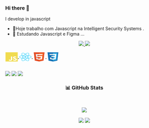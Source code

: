 ### Hi there 👋

I develop in javascript 


- 🔭Hoje trabalho com Javascript na Intelligent Security Systems .
- 🌱 Estudando Javascript e Figma ...



<div align="center">
  <a href="https://github.com/Jolielton">
  <img height="180em" src="https://github-readme-stats.vercel.app/api?username=jolielton&show_icons=true&theme=buefy&include_all_commits=true&count_private=true"/>
  <img height="180em" src="https://github-readme-stats.vercel.app/api/top-langs/?username=jolielton&layout=compact&langs_count=7&theme=buefy"/>
</div>
       <div style="display: inline_block"><br>
   <img align="center" alt="jolielton-Js" height="30" width="40" src="https://raw.githubusercontent.com/devicons/devicon/master/icons/javascript/javascript-plain.svg">
  <img align="center" alt="jolielton-React" height="30" width="40" src="https://raw.githubusercontent.com/devicons/devicon/master/icons/react/react-original.svg">
  <img align="center" alt="jolielton-HTML" height="30" width="40" src="https://raw.githubusercontent.com/devicons/devicon/master/icons/html5/html5-original.svg">
  <img align="center" alt="jolielton-CSS" height="30" width="40" src="https://raw.githubusercontent.com/devicons/devicon/master/icons/css3/css3-original.svg">
       </div>
  
  ##
  
  <a href="https://www.instagram.com/jolieltoncarvalho/" target="_blank"><img src="https://img.shields.io/badge/-Instagram-%23E4405F?style=for-the-badge&logo=instagram&logoColor=white" target="_blank"></a>
  <a href = "mailto:jolielton.carvalho@gmail.com"><img src="https://img.shields.io/badge/-Gmail-%23333?style=for-the-badge&logo=gmail&logoColor=white" target="_blank"></a>
  <a href="https://www.linkedin.com/in/jolielton-carvalho-9ab123212/" target="_blank"><img src="https://img.shields.io/badge/-LinkedIn-%230077B5?style=for-the-badge&logo=linkedin&logoColor=white" target="_blank"></a> 
  
  
 <p>
<h3 align="center">📊 GitHub Stats</h3>
</p>

<br />
<p align="center">
<img src="https://github-readme-streak-stats.herokuapp.com/?user=EvertonCarvalho1&theme=dark&count_private=true&theme=buefy&hide_border=true" width="400" />
</p>
<p align="center">
<img src="https://github-readme-stats-amir-yusoff.vercel.app/api?username=jolielton&show_icons=true&hide_border=true&theme=buefy" width="400" />
<img src="https://github-readme-stats-amir-yusoff.vercel.app/api/top-langs/?username=jolielton&layout=compact&hide_border=true&theme=buefy" width="400" />
 
    
